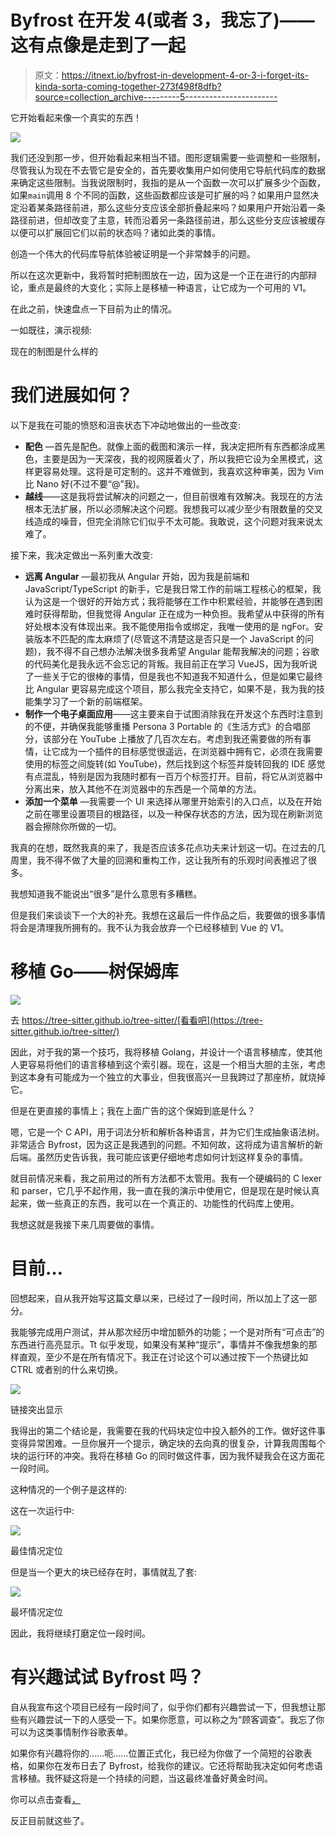 # Byfrost 在开发 4(或者 3，我忘了)——这有点像是走到了一起

> 原文：<https://itnext.io/byfrost-in-development-4-or-3-i-forget-its-kinda-sorta-coming-together-273f498f8dfb?source=collection_archive---------5----------------------->

它开始看起来像一个真实的东西！

![](img/28746442477056483a0e0490fd37659f.png)

我们还没到那一步，但开始看起来相当不错。图形逻辑需要一些调整和一些限制，尽管我认为现在不去管它是安全的，首先要收集用户如何使用它导航代码库的数据来确定这些限制。当我说限制时，我指的是从一个函数一次可以扩展多少个函数，如果`main`调用 8 个不同的函数，这些函数都应该是可扩展的吗？如果用户显然决定沿着某条路径前进，那么这些分支应该全部折叠起来吗？如果用户开始沿着一条路径前进，但却改变了主意，转而沿着另一条路径前进，那么这些分支应该被缓存以便可以扩展回它们以前的状态吗？诸如此类的事情。

创造一个伟大的代码库导航体验被证明是一个非常棘手的问题。

所以在这次更新中，我将暂时把制图放在一边，因为这是一个正在进行的内部辩论，重点是最终的大变化；实际上是移植一种语言，让它成为一个可用的 V1。

在此之前，快速盘点一下目前为止的情况。

一如既往，演示视频:

现在的制图是什么样的

# 我们进展如何？

以下是我在可能的愤怒和沮丧状态下冲动地做出的一些改变:

*   **配色** —首先是配色。就像上面的截图和演示一样，我决定把所有东西都涂成黑色，主要是因为一天深夜，我的视网膜着火了，所以我把它设为全黑模式，这样更容易处理。这将是可定制的。这并不难做到，我喜欢这种审美，因为 Vim 比 Nano 好(不过不要“@”我)。
*   **越线**——这是我将尝试解决的问题之一，但目前很难有效解决。我现在的方法根本无法扩展，所以必须解决这个问题。我想我可以减少至少有限数量的交叉线造成的噪音，但完全消除它们似乎不太可能。我敢说，这个问题对我来说太难了。

接下来，我决定做出一系列重大改变:

*   **远离 Angular** —最初我从 Angular 开始，因为我是前端和 JavaScript/TypeScript 的新手，它是我日常工作的前端工程核心的框架，我认为这是一个很好的开始方式；我将能够在工作中积累经验，并能够在遇到困难时获得帮助，但我觉得 Angular 正在成为一种负担。我希望从中获得的所有好处根本没有体现出来。我不能使用指令或绑定，我唯一使用的是 ngFor。安装版本不匹配的库太麻烦了(尽管这不清楚这是否只是一个 JavaScript 的问题)，我不得不自己想办法解决很多我希望 Angular 能帮我解决的问题；谷歌的代码美化是我永远不会忘记的背叛。我目前正在学习 VueJS，因为我听说了一些关于它的很棒的事情，但是我也不知道我不知道什么，但是如果它最终比 Angular 更容易完成这个项目，那么我完全支持它，如果不是，我为我的技能集学习了一个新的前端框架。
*   **制作一个电子桌面应用**——这主要来自于试图消除我在开发这个东西时注意到的不便，并确保我能够重播 Persona 3 Portable 的《生活方式》的合唱部分，该部分在 YouTube 上播放了几百次左右。考虑到我还需要做的所有事情，让它成为一个插件的目标感觉很遥远，在浏览器中拥有它，必须在我需要使用的标签之间旋转(如 YouTube)，然后找到这个标签并旋转回我的 IDE 感觉有点混乱，特别是因为我随时都有一百万个标签打开。目前，将它从浏览器中分离出来，放入其他不在浏览器中的东西是一个简单的方法。
*   **添加一个菜单** —我需要一个 UI 来选择从哪里开始索引的入口点，以及在开始之前在哪里设置项目的根路径，以及一种保存状态的方法，因为现在刷新浏览器会擦除你所做的一切。

我真的在想，既然我真的来了，我是否应该多花点功夫来计划这一切。在过去的几周里，我不得不做了大量的回溯和重构工作，这让我所有的乐观时间表推迟了很多。

我想知道我不能说出“很多”是什么意思有多糟糕。

但是我们来谈谈下一个大的补充。我想在这最后一件作品之后，我要做的很多事情将会是清理我所拥有的。我不认为我会放弃一个已经移植到 Vue 的 V1。

# 移植 Go——树保姆库

![](img/43ae249997403a33b063ad734fd71068.png)

去 https://tree-sitter.github.io/tree-sitter/[看看吧](https://tree-sitter.github.io/tree-sitter/)

因此，对于我的第一个技巧，我将移植 Golang，并设计一个语言移植库，使其他人更容易将他们的语言移植到这个索引器。现在，这是一个相当大胆的主张，考虑到这本身有可能成为一个独立的大事业，但我很高兴一旦我跨过了那座桥，就烧掉它。

但是在更直接的事情上；我在上面广告的这个保姆到底是什么？

嗯，它是一个 C API，用于词法分析和解析各种语言，并为它们生成抽象语法树。非常适合 Byfrost，因为这正是我遇到的问题。不知何故，这将成为语言解析的新后端。虽然历史告诉我，我可能应该更仔细地考虑如何计划这样复杂的事情。

就目前情况来看，我之前用过的所有方法都不太管用。我有一个硬编码的 C lexer 和 parser，它几乎不起作用，我一直在我的演示中使用它，但是现在是时候认真起来，做一些真正的东西，我可以在一个真正的、功能性的代码库上使用。

我想这就是我接下来几周要做的事情。

# 目前…

回想起来，自从我开始写这篇文章以来，已经过了一段时间，所以加上了这一部分。

我能够完成用户测试，并从那次经历中增加额外的功能；一个是对所有“可点击”的东西进行高亮显示。Tt 似乎发现，如果没有某种“提示”，事情并不像我想象的那样直观，至少不是在所有情况下。我正在讨论这个可以通过按下一个热键比如 CTRL 或者别的什么来切换。

![](img/4f7edc237dd045ca51639d1b76ce8c93.png)

链接突出显示

我得出的第二个结论是，我需要在我的代码块定位中投入额外的工作。做好这件事变得异常困难。一旦你展开一个提示，确定块的去向真的很复杂，计算我周围每个块的运行环的冲突。我将在移植 Go 的同时做这件事，因为我怀疑我会在这方面花一段时间。

这种情况的一个例子是这样的:

这在一次运行中:

![](img/052a8ab4028e96f39da8bbc6b259ba29.png)

最佳情况定位

但是当一个更大的块已经存在时，事情就乱了套:

![](img/fb2709851d44a4918a1a1ef2327ea76e.png)

最坏情况定位

因此，我将继续打磨定位一段时间。

# 有兴趣试试 Byfrost 吗？

自从我宣布这个项目已经有一段时间了，似乎你们都有兴趣尝试一下，但我想让那些有兴趣尝试一下的人感受一下。如果你愿意，可以称之为“顾客调查”。我忘了你可以为这类事情制作谷歌表单。

如果你有兴趣将你的……呃……位置正式化，我已经为你做了一个简短的谷歌表格，如果你在发布日去了 Byfrost，给我你的建议。它还将帮助我决定如何考虑语言移植。我怀疑这将是一个持续的问题，当这最终准备好黄金时间。

你可以点击查看[，](https://docs.google.com/forms/d/e/1FAIpQLSc1CMPgolrYY7tmdXc2UQaXll-l2s_9z8oKKMEgjLrSe1gpCQ/viewform)

反正目前就这些了。